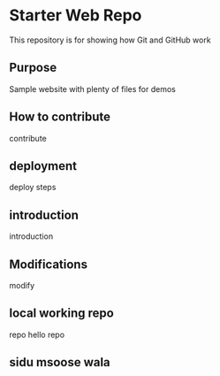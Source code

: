 # Starter Web Repo

This repository is for showing how Git and GitHub work

## Purpose

Sample website with plenty of files for demos

## How to contribute 

contribute 

## deployment 

deploy steps 

## introduction 

introduction

## Modifications

modify 

## local working repo

repo hello repo


## sidu msoose wala 
